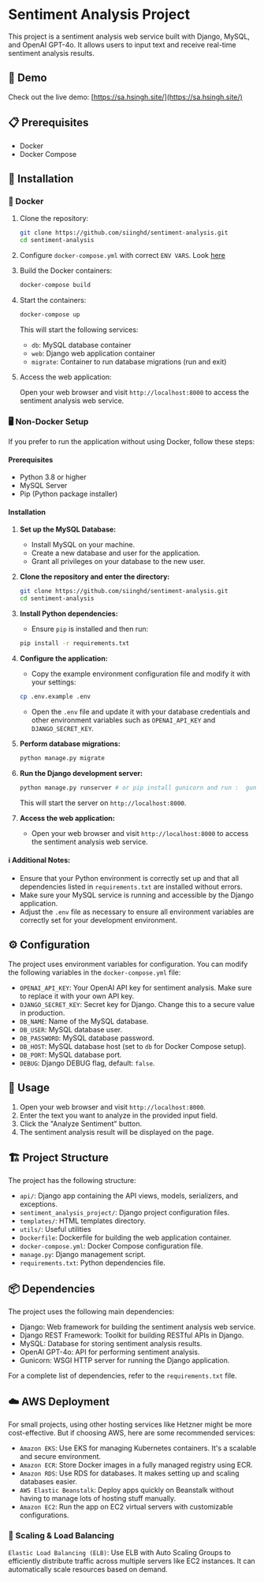 # Sentiment Analysis Project

This project is a sentiment analysis web service built with Django, MySQL, and OpenAI GPT-4o. It allows users to input text and receive real-time sentiment analysis results.

## 🌟 Demo

Check out the live demo: [https://sa.hsingh.site/](https://sa.hsingh.site/)

## 📋 Prerequisites

- Docker
- Docker Compose

## 🚀 Installation

### 🐳 Docker
1. Clone the repository:

   ```bash
   git clone https://github.com/siinghd/sentiment-analysis.git
   cd sentiment-analysis
   ```
2. Configure `docker-compose.yml` with correct `ENV VARS`. Look [here](#configuration)
   
3. Build the Docker containers:

   ```bash
   docker-compose build
   ```

4. Start the containers:

   ```bash
   docker-compose up
   ```

   This will start the following services:
   - `db`: MySQL database container
   - `web`: Django web application container
   - `migrate`: Container to run database migrations (run and exit)

5. Access the web application:

   Open your web browser and visit `http://localhost:8000` to access the sentiment analysis web service.


### 🖥️ Non-Docker Setup

If you prefer to run the application without using Docker, follow these steps:

#### Prerequisites

- Python 3.8 or higher
- MySQL Server
- Pip (Python package installer)

#### Installation

1. **Set up the MySQL Database:**

   - Install MySQL on your machine.
   - Create a new database and user for the application.
   - Grant all privileges on your database to the new user.

2. **Clone the repository and enter the directory:**

   ```bash
   git clone https://github.com/siinghd/sentiment-analysis.git
   cd sentiment-analysis
   ```

3. **Install Python dependencies:**

   - Ensure `pip` is installed and then run:

   ```bash
   pip install -r requirements.txt
   ```

4. **Configure the application:**

   - Copy the example environment configuration file and modify it with your settings:

   ```bash
   cp .env.example .env
   ```

   - Open the `.env` file and update it with your database credentials and other environment variables such as `OPENAI_API_KEY` and `DJANGO_SECRET_KEY`.

5. **Perform database migrations:**

   ```bash
   python manage.py migrate
   ```

6. **Run the Django development server:**

   ```bash
   python manage.py runserver # or pip install gunicorn and run :  gunicorn sentiment_analysis_project.wsgi:application --bind 127.0.0.1:8000
   ```

   This will start the server on `http://localhost:8000`.

7. **Access the web application:**

   - Open your web browser and visit `http://localhost:8000` to access the sentiment analysis web service.

#### ℹ️ Additional Notes:

- Ensure that your Python environment is correctly set up and that all dependencies listed in `requirements.txt` are installed without errors.
- Make sure your MySQL service is running and accessible by the Django application.
- Adjust the `.env` file as necessary to ensure all environment variables are correctly set for your development environment.

<h2 id="configuration">⚙️ Configuration</h2>

The project uses environment variables for configuration. You can modify the following variables in the `docker-compose.yml` file:

- `OPENAI_API_KEY`: Your OpenAI API key for sentiment analysis. Make sure to replace it with your own API key.
- `DJANGO_SECRET_KEY`: Secret key for Django. Change this to a secure value in production.
- `DB_NAME`: Name of the MySQL database.
- `DB_USER`: MySQL database user.
- `DB_PASSWORD`: MySQL database password.
- `DB_HOST`: MySQL database host (set to `db` for Docker Compose setup).
- `DB_PORT`: MySQL database port.
- `DEBUG`: Django DEBUG flag, default: `false`.

<h2 id="usage">📖 Usage</h2>

1. Open your web browser and visit `http://localhost:8000`.
2. Enter the text you want to analyze in the provided input field.
3. Click the "Analyze Sentiment" button.
4. The sentiment analysis result will be displayed on the page.

## 🏗️ Project Structure

The project has the following structure:

- `api/`: Django app containing the API views, models, serializers, and exceptions.
- `sentiment_analysis_project/`: Django project configuration files.
- `templates/`: HTML templates directory.
- `utils/`: Useful utilities
- `Dockerfile`: Dockerfile for building the web application container.
- `docker-compose.yml`: Docker Compose configuration file.
- `manage.py`: Django management script.
- `requirements.txt`: Python dependencies file.

## 📦 Dependencies

The project uses the following main dependencies:

- Django: Web framework for building the sentiment analysis web service.
- Django REST Framework: Toolkit for building RESTful APIs in Django.
- MySQL: Database for storing sentiment analysis results.
- OpenAI GPT-4o: API for performing sentiment analysis.
- Gunicorn: WSGI HTTP server for running the Django application.

For a complete list of dependencies, refer to the `requirements.txt` file.

## ☁️ AWS Deployment
For small projects, using other hosting services like Hetzner might be more cost-effective.
But if choosing AWS, here are some recommended services:

- `Amazon EKS`: Use EKS for managing Kubernetes containers. It's a scalable and secure environment.
- `Amazon ECR`: Store Docker images in a fully managed registry using ECR.
- `Amazon RDS`: Use RDS for databases. It makes setting up and scaling databases easier.
- `AWS Elastic Beanstalk`: Deploy apps quickly on Beanstalk without having to manage lots of hosting stuff manually.
- `Amazon EC2`: Run the app on EC2 virtual servers with customizable configurations.

### 🚀 Scaling & Load Balancing

`Elastic Load Balancing (ELB)`: Use ELB with Auto Scaling Groups to efficiently distribute traffic across multiple servers like EC2 instances. It can automatically scale resources based on demand.
